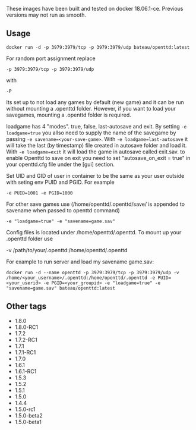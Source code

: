 These images have been built and tested on docker 18.06.1-ce. Previous versions may not run as smooth.

## Usage ##

    docker run -d -p 3979:3979/tcp -p 3979:3979/udp bateau/openttd:latest

For random port assignment replace

    -p 3979:3979/tcp -p 3979:3979/udp

with 

    -P

Its set up to not load any games by default (new game) and it can be run without mounting a .openttd folder. 
However, if you want to load your savegames, mounting a .openttd folder is required.

loadgame has 4 "modes". true, false, last-autosave and exit.
By setting `-e loadgame=true` you allso need to supply the name of the savegame by passing `-e savename=<your-save-game>`. 
With `-e loadgame=last-autosave` it will take the last (by timestamp) file created in autosave folder and load it.
With `-e loadgame=exit` it will load the game in autosave called exit.sav. to enable Openttd to save on exit you need to set "autosave_on_exit = true" in your openttd.cfg file under the [gui] section.

Set UID and GID of user in container to be the same as your user outside with seting env PUID and PGID.
For example

    -e PUID=1001 -e PGID=1000

For other save games use (/home/openttd/.openttd/save/ is appended to savename when passed to openttd command)

    -e "loadgame=true" -e "savename=game.sav"

Config files is located under /home/openttd/.openttd. To mount up your .openttd folder use 

   -v /path/to/your/.openttd:/home/openttd/.openttd

For example to run server and load my savename game.sav:

    docker run -d --name openttd -p 3979:3979/tcp -p 3979:3979/udp -v /home/<your_username>/.openttd:/home/openttd/.openttd -e PUID=<your_userid> -e PGID=<your_groupid> -e "loadgame=true" -e "savename=game.sav" bateau/openttd:latest

## Other tags ##
   * 1.8.0
   * 1.8.0-RC1
   * 1.7.2
   * 1.7.2-RC1
   * 1.7.1
   * 1.7.1-RC1
   * 1.7.0
   * 1.6.1
   * 1.6.1-RC1
   * 1.5.3
   * 1.5.2
   * 1.5.1
   * 1.5.0
   * 1.4.4
   * 1.5.0-rc1
   * 1.5.0-beta2
   * 1.5.0-beta1
